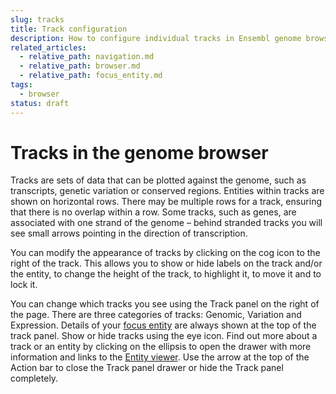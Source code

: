 ```yaml
---
slug: tracks
title: Track configuration
description: How to configure individual tracks in Ensembl genome browser
related_articles:
  - relative_path: navigation.md
  - relative_path: browser.md
  - relative_path: focus_entity.md
tags:
  - browser
status: draft
---
```


# Tracks in the genome browser

Tracks are sets of data that can be plotted against the genome, such as transcripts, genetic variation or conserved regions. Entities within tracks are shown on horizontal rows. There may be multiple rows for a track, ensuring that there is no overlap within a row. Some tracks, such as genes, are associated with one strand of the genome – behind stranded tracks you will see small arrows pointing in the direction of transcription.

You can modify the appearance of tracks by clicking on the cog icon to the right of the track. This allows you to show or hide labels on the track and/or the entity, to change the height of the track, to highlight it, to move it and to lock it.

You can change which tracks you see using the Track panel on the right of the page. There are three categories of tracks: Genomic, Variation and Expression. Details of your [focus entity](focus_entity.md) are always shown at the top of the track panel. Show or hide tracks using the eye icon. Find out more about a track or an entity by clicking on the ellipsis to open the drawer with more information and links to the [Entity viewer](../entity-viewer/entity-viewer.md). Use the arrow at the top of the Action bar to close the Track panel drawer or hide the Track panel completely.

